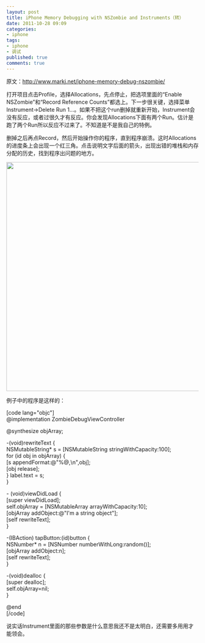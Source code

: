 ```yaml
---
layout: post
title: iPhone Memory Debugging with NSZombie and Instruments（转）
date: 2011-10-28 09:09
categories:
- iphone
tags:
- iphone
- 调试
published: true
comments: true
---
```

<p>原文：<a href="http://www.markj.net/iphone-memory-debug-nszombie/">http://www.markj.net/iphone-memory-debug-nszombie/</a></p>

<p>打开项目点击Profile，选择Allocations，先点停止，把选项里面的“Enable NSZombie”和“Record Reference Counts”都选上。下一步很关键，选择菜单Instrument-&gt;Delete Run 1...。如果不把这个run删掉就重新开始，Instrument会没有反应，或者过很久才有反应。你会发现Allocations下面有两个Run。估计是跑了两个Run所以反应不过来了。不知道是不是我自己的特例。</p>

<p>删掉之后再点Record，然后开始操作你的程序，直到程序崩溃。这时Allocations的进度条上会出现一个红三角。点击说明文字后面的箭头，出现出错的堆栈和内存分配的历史，找到程序出问题的地方。</p>

<p><a href="http://phaibin.tk/wp-content/uploads/2011/10/instruments.png"><img class="alignnone size-full wp-image-989651" title="instruments.png" src="http://phaibin.tk/wp-content/uploads/2011/10/instruments.png" alt="" width="768" height="600" /></a></p>

<p>例子中的程序是这样的：</p>

<p>[code lang="objc"]<br />
@implementation ZombieDebugViewController</p>

<p>@synthesize objArray;</p>

<p>-(void)rewriteText {<br />
NSMutableString* s = [NSMutableString stringWithCapacity:100];<br />
for (id obj in objArray) {<br />
[s appendFormat:@&quot;%@,\n&quot;,obj];<br />
[obj release];<br />
}
label.text = s;<br />
}</p>

<p>- (void)viewDidLoad {<br />
[super viewDidLoad];<br />
self.objArray = [NSMutableArray arrayWithCapacity:10];<br />
[objArray addObject:@&quot;I'm a string object&quot;];<br />
[self rewriteText];<br />
}</p>

<p>-(IBAction) tapButton:(id)button {<br />
NSNumber* n = [NSNumber numberWithLong:random()];<br />
[objArray addObject:n];<br />
[self rewriteText];<br />
}</p>

<p>-(void)dealloc {<br />
[super dealloc];<br />
self.objArray=nil;<br />
}</p>

<p>@end<br />
[/code]</p>

<p>说实话Instrument里面的那些参数是什么意思我还不是太明白，还需要多用用才能领会。</p>
